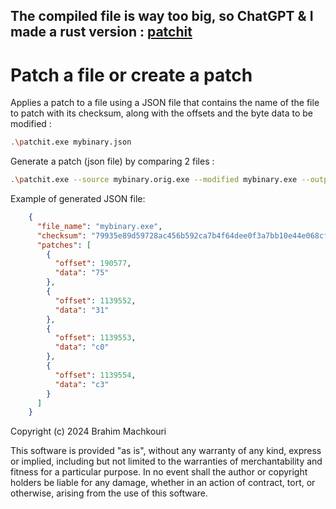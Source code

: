 ## The compiled file is way too big, so ChatGPT & I made a rust version : [patchit](https://github.com/brahimmachkouri/patchit)

# Patch a file or create a patch 

Applies a patch to a file using a JSON file that contains the name of the file to patch with its checksum, along with the offsets and the byte data to be modified :

```bash
.\patchit.exe mybinary.json
```

Generate a patch (json file) by comparing 2 files :

```bash
.\patchit.exe --source mybinary.orig.exe --modified mybinary.exe --output mybinary.json
```

Example of generated JSON file:
```json
	{
	  "file_name": "mybinary.exe",
	  "checksum": "79935e89d59728ac456b592ca7b4f64dee0f3a7bb10e44e068cf0c635f885735",
	  "patches": [
	    {
	      "offset": 190577,
	      "data": "75"
	    },
	    {
	      "offset": 1139552,
	      "data": "31"
	    },
	    {
	      "offset": 1139553,
	      "data": "c0"
	    },
	    {
	      "offset": 1139554,
	      "data": "c3"
	    }
	  ]
	}
```

Copyright (c) 2024 Brahim Machkouri

This software is provided "as is", without any warranty of any kind, express or implied, including but not limited to the warranties of merchantability and fitness for a particular purpose. In no event shall the author or copyright holders be liable for any damage, whether in an action of contract, tort, or otherwise, arising from the use of this software.
